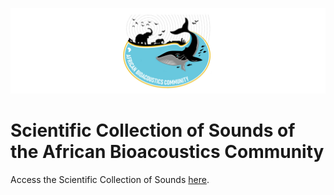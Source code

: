 ![ABC](page_head.jpg)
# Scientific Collection of Sounds of the African Bioacoustics Community

Access the Scientific Collection of Sounds [here](https://africanbioacousticscommunity.github.io/ABC-Sound-Collection.github.io/).
